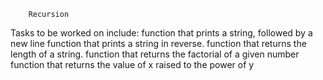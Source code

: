 		Recursion

Tasks to be worked on include:
function that prints a string, followed by a new line
function that prints a string in reverse.
 function that returns the length of a string.
 function that returns the factorial of a given number
function that returns the value of x raised to the power of y
